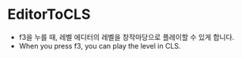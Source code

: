 # EditorToCLS
- f3을 누를 때, 레벨 에디터의 레벨을 창작마당으로 플레이할 수 있게 합니다.
- When you press f3, you can play the level in CLS.

